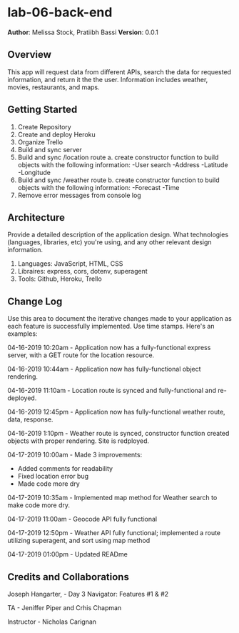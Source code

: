 # lab-06-back-end

**Author**: Melissa Stock, Pratiibh Bassi
**Version**: 0.0.1

## Overview
<p>This app will request data from different APIs, search the data for requested information, and return it the the user. Information includes weather, movies, restaurants, and maps.</p>

## Getting Started
1. Create Repository
2. Create and deploy Heroku
3. Organize Trello
4. Build and sync server
5. Build and sync /location route
    a. create constructor function to build objects with the following information:
        -User search
        -Address
        -Latitude
        -Longitude
6. Build and sync /weather route
    b. create constructor function to build objects with the following information:
        -Forecast
        -Time
7. Remove error messages from console log

## Architecture
Provide a detailed description of the application design. What technologies (languages, libraries, etc) you're using, and any other relevant design information. 
1. Languages: JavaScript, HTML, CSS
2. Libraires: express, cors, dotenv, superagent
3. Tools: Github, Heroku, Trello


## Change Log
Use this area to document the iterative changes made to your application as each feature is successfully implemented. Use time stamps. Here's an examples:

04-16-2019 10:20am - Application now has a fully-functional express server, with a GET route for the location resource.

04-16-2019 10:44am - Application now has fully-functional object rendering.

04-16-2019 11:10am - Location route is synced and fully-functional and re-deployed.

04-16-2019 12:45pm - Application now has fully-functional weather route, data, response.

04-16-2019 1:10pm - Weather route is synced, constructor function created objects with proper rendering. Site is redployed.

04-17-2019 10:00am - Made 3 improvements:
    <ul>
        <li>Added comments for readability
        <li>Fixed location error bug
        <li>Made code more dry
    </ul>

04-17-2019 10:35am - Implemented map method for Weather search to make code more dry.

04-17-2019 11:00am - Geocode API fully functional

04-17-2019 12:50pm - Weather API fully functional; implemented a route utilizing superagent, and sort using map method

04-17-2019 01:00pm - Updated READme

## Credits and Collaborations

Joseph Hangarter,  - Day 3 Navigator:  Features #1 & #2

TA - Jeniffer Piper and Crhis Chapman

Instructor - Nicholas Carignan
